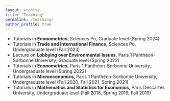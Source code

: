 ```yaml
---
layout: archive
title: "Teaching"
permalink: /teaching/
author_profile: true
---
```


* Tutorials in **Econometrics**, Sciences Po, Graduate level (Spring 2024)
* Tutorials in **Trade and International Finance**, Sciences Po, Undergraduate level (Fall 2023)
* Lecture on **Lobbying over Environmental Issues**, Paris 1 Panthéon-Sorbonne University, Graduate level (Spring 2022)
* Tutorials in **Econometrics**, Paris 1 Panthéon-Sorbonne University, Undergraduate level (Spring 2022)
* Tutorials in **Microeconomics**, Paris 1 Panthéon-Sorbonne University, Undergraduate level (Fall 2020, Fall 2021, Spring 2021)
* Tutorials in **Mathematics and Statistics for Economics**, Paris Descartes University, Undergraduate level (Fall 2018, Spring 2019, Fall 2019)
